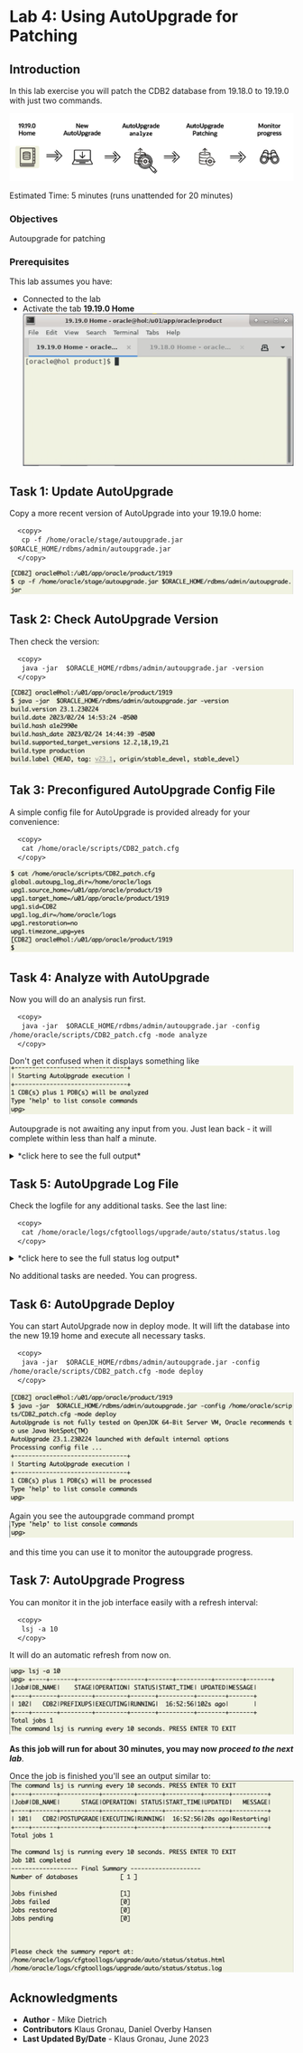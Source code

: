 # Lab 4: Using AutoUpgrade for Patching

## Introduction 
In this lab exercise you will patch the CDB2 database from 19.18.0 to 19.19.0 with just two commands.

![Process flow lab 4](./images/lab4-process-flow.png " ")

Estimated Time: 5 minutes (runs unattended for 20 minutes)

### Objectives

Autoupgrade for patching

### Prerequisites

This lab assumes you have:

- Connected to the lab
- Activate the tab __19.19.0 Home__
![switch to 1919 tab](./images/19-19-home.png " ")



## Task 1: Update AutoUpgrade

Copy a more recent version of AutoUpgrade into your 19.19.0 home:

  ```
    <copy>
     cp -f /home/oracle/stage/autoupgrade.jar $ORACLE_HOME/rdbms/admin/autoupgrade.jar 
    </copy>
  ```
![copy newer version of autoupgrade.jar](./images/cpy-new-autoupgrade-jar.png " ")

## Task 2: Check AutoUpgrade Version

Then check the version:

  ```
    <copy>
     java -jar  $ORACLE_HOME/rdbms/admin/autoupgrade.jar -version
    </copy>
  ```
![autoupgrade version](./images/autoupgrade-version.png " ")


## Tak 3: Preconfigured AutoUpgrade Config File

A simple config file for AutoUpgrade is provided already for your convenience:
  ```
    <copy>
     cat /home/oracle/scripts/CDB2_patch.cfg
    </copy>
  ```
![autoupgrade config file](./images/1919-autoupgrade-cfg.png " ")

## Task 4: Analyze with AutoUpgrade

Now you will do an analysis run first. 

  ```
    <copy>
     java -jar  $ORACLE_HOME/rdbms/admin/autoupgrade.jar -config /home/oracle/scripts/CDB2_patch.cfg -mode analyze
    </copy>
  ```



Don't get confused when it displays something like
![confusion](./images/confusion-screen.png " ")

Autoupgrade is not awaiting any input from you. Just lean back - it will complete within less than half a minute.


<details>
 <summary>*click here to see the full output*</summary>

 ![autoupgrade analyze output](./images/autoupgrade-analyze.png " ")
</details>

## Task 5: AutoUpgrade Log File

Check the logfile for any additional tasks. See the last line:

  ```
    <copy>
     cat /home/oracle/logs/cfgtoollogs/upgrade/auto/status/status.log
    </copy>
  ```



<details>

 <summary>*click here to see the full status log output*</summary>

![confusion](./images/autoupgrade-status-log.png " ")
</details>

No additional tasks are needed. You can progress.


## Task 6: AutoUpgrade Deploy

You can start AutoUpgrade now in deploy mode.
It will lift the database into the new 19.19 home and execute all necessary tasks.

  ```
    <copy>
     java -jar  $ORACLE_HOME/rdbms/admin/autoupgrade.jar -config /home/oracle/scripts/CDB2_patch.cfg -mode deploy
    </copy>
  ```
![autoupgrade deploy](./images/autoupgrade-deploy.png " ")

Again you see the autoupgrade command prompt
![autoupgrade deploy](./images/autoupgrade-command-prompt.png " ")

and this time you can use it to monitor  the autoupgrade progress.

## Task 7: AutoUpgrade Progress
You can monitor it in the job interface easily with a refresh interval:
  ```
    <copy>
     lsj -a 10
    </copy>
  ```

It will do an automatic refresh from now on.


![autoupgrade refresh](./images/autoupgrade-status-refresh.png " ")

__As this job will run for about 30 minutes, you may now *proceed to the next lab*__.

Once the job is finished you'll see an output similar to:
![autoupgrade refresh](./images/autoupgrade-status-finish.png " ")



## Acknowledgments
* **Author** - Mike Dietrich 
* **Contributors** Klaus Gronau, Daniel Overby Hansen  
* **Last Updated By/Date** - Klaus Gronau, June 2023